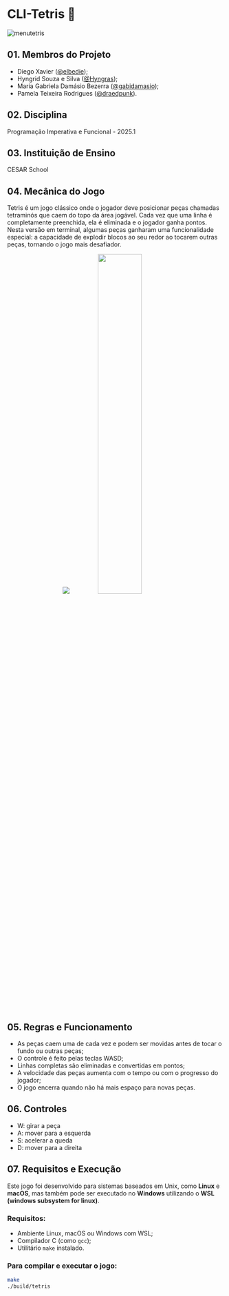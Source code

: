 # CLI-Tetris 🧩
![menutetris](https://github.com/user-attachments/assets/9c4723d6-bbff-4756-bb81-7771849a2f73)

## 01. Membros do Projeto
- Diego Xavier ([@elbedie](https://github.com/elbedie));
- Hyngrid Souza e Silva ([@Hyngras](https://github.com/Hyngras));
- Maria Gabriela Damásio Bezerra ([@gabidamasio](https://github.com/gabidamasio));
- Pamela Teixeira Rodrigues ([@draedpunk](https://github.com/draedpunk)).

## 02. Disciplina
Programação Imperativa e Funcional - 2025.1

## 03. Instituição de Ensino
CESAR School

## 04. Mecânica do Jogo
Tetris é um jogo clássico onde o jogador deve posicionar peças chamadas tetraminós que caem do topo da área jogável. Cada vez que uma linha é completamente preenchida, ela é eliminada e o jogador ganha pontos.
Nesta versão em terminal, algumas peças ganharam uma funcionalidade especial: a capacidade de explodir blocos ao seu redor ao tocarem outras peças, tornando o jogo mais desafiador.

<p align="center">
  <img src="https://github.com/user-attachments/assets/d84f1c2b-3d64-4749-8b22-9d7ceeaba754" />
  <img src="https://github.com/user-attachments/assets/067fcf19-8368-4818-ae8c-651bb3fc5050" width="45%" />
</p>

## 05. Regras e Funcionamento 

- As peças caem uma de cada vez e podem ser movidas antes de tocar o fundo ou outras peças;
- O controle é feito pelas teclas WASD;
- Linhas completas são eliminadas e convertidas em pontos;
- A velocidade das peças aumenta com o tempo ou com o progresso do jogador;
- O jogo encerra quando não há mais espaço para novas peças.

## 06. Controles
- W: girar a peça
- A: mover para a esquerda
- S: acelerar a queda
- D: mover para a direita

## 07. Requisitos e Execução

Este jogo foi desenvolvido para sistemas baseados em Unix, como **Linux** e **macOS**, mas também pode ser executado no **Windows** utilizando o **WSL (windows subsystem for linux)**.

### Requisitos:
- Ambiente Linux, macOS ou Windows com WSL;
- Compilador C (como `gcc`);
- Utilitário `make` instalado.

### Para compilar e executar o jogo:

```bash
make
./build/tetris


